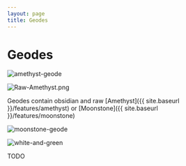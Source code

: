 ```yaml
---
layout: page
title: Geodes
---
```

# Geodes


![amethyst-geode](https://i.postimg.cc/hPK1ZjTp/Amethyst-Geode.png)

![Raw-Amethyst.png](https://i.postimg.cc/25fknV17/Raw-Amethyst.png)

Geodes contain obsidian and raw [Amethyst]({{ site.baseurl }}/features/amethyst) or [Moonstone]({{ site.baseurl }}/features/moonstone)

![moonstone-geode](https://i.postimg.cc/ZY8LL3BW/Moonstone-Geode.png)

![white-and-green](https://i.postimg.cc/rqTtWsLP/White-and-Green.png)



TODO